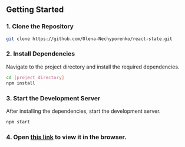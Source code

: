 ## Getting Started

### 1. Clone the Repository

```bash
git clone https://github.com/Olena-Nechyporenko/react-state.git
```

### 2. Install Dependencies

Navigate to the project directory and install the required dependencies.

```bash
cd [project_directory]
npm install
```

### 3. Start the Development Server

After installing the dependencies, start the development server.

```bash
npm start
```

### 4. Open [this link](https://olena-nechyporenko.github.io/react-state/) to view it in the browser.
